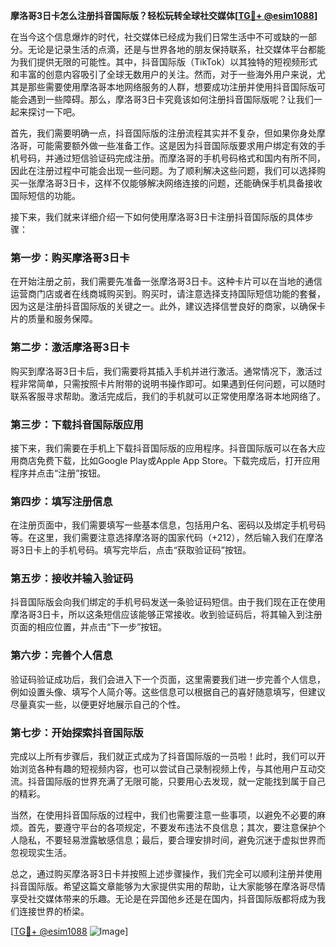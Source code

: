 **摩洛哥3日卡怎么注册抖音国际版？轻松玩转全球社交媒体[[TG💪+ @esim1088](https://t.me/s/esim1088)]**

在当今这个信息爆炸的时代，社交媒体已经成为我们日常生活中不可或缺的一部分。无论是记录生活的点滴，还是与世界各地的朋友保持联系，社交媒体平台都能为我们提供无限的可能性。其中，抖音国际版（TikTok）以其独特的短视频形式和丰富的创意内容吸引了全球无数用户的关注。然而，对于一些海外用户来说，尤其是那些需要使用摩洛哥本地网络服务的人群，想要成功注册并使用抖音国际版可能会遇到一些障碍。那么，摩洛哥3日卡究竟该如何注册抖音国际版呢？让我们一起来探讨一下吧。

首先，我们需要明确一点，抖音国际版的注册流程其实并不复杂，但如果你身处摩洛哥，可能需要额外做一些准备工作。这是因为抖音国际版要求用户绑定有效的手机号码，并通过短信验证码完成注册。而摩洛哥的手机号码格式和国内有所不同，因此在注册过程中可能会出现一些问题。为了顺利解决这些问题，我们可以选择购买一张摩洛哥3日卡，这样不仅能够解决网络连接的问题，还能确保手机具备接收国际短信的功能。

接下来，我们就来详细介绍一下如何使用摩洛哥3日卡注册抖音国际版的具体步骤：

### 第一步：购买摩洛哥3日卡

在开始注册之前，我们需要先准备一张摩洛哥3日卡。这种卡片可以在当地的通信运营商门店或者在线商城购买到。购买时，请注意选择支持国际短信功能的套餐，因为这是注册抖音国际版的关键之一。此外，建议选择信誉良好的商家，以确保卡片的质量和服务保障。

### 第二步：激活摩洛哥3日卡

购买到摩洛哥3日卡后，我们需要将其插入手机并进行激活。通常情况下，激活过程非常简单，只需按照卡片附带的说明书操作即可。如果遇到任何问题，可以随时联系客服寻求帮助。激活完成后，我们的手机就可以正常使用摩洛哥本地网络了。

### 第三步：下载抖音国际版应用

接下来，我们需要在手机上下载抖音国际版的应用程序。抖音国际版可以在各大应用商店免费下载，比如Google Play或Apple App Store。下载完成后，打开应用程序并点击“注册”按钮。

### 第四步：填写注册信息

在注册页面中，我们需要填写一些基本信息，包括用户名、密码以及绑定手机号码等。在这里，我们需要注意选择摩洛哥的国家代码（+212），然后输入我们在摩洛哥3日卡上的手机号码。填写完毕后，点击“获取验证码”按钮。

### 第五步：接收并输入验证码

抖音国际版会向我们绑定的手机号码发送一条验证码短信。由于我们现在正在使用摩洛哥3日卡，所以这条短信应该能够正常接收。收到验证码后，将其输入到注册页面的相应位置，并点击“下一步”按钮。

### 第六步：完善个人信息

验证码验证成功后，我们会进入下一个页面，这里需要我们进一步完善个人信息，例如设置头像、填写个人简介等。这些信息可以根据自己的喜好随意填写，但建议尽量真实一些，以便更好地展示自己的个性。

### 第七步：开始探索抖音国际版

完成以上所有步骤后，我们就正式成为了抖音国际版的一员啦！此时，我们可以开始浏览各种有趣的短视频内容，也可以尝试自己录制视频上传，与其他用户互动交流。抖音国际版的世界充满了无限可能，只要用心去发现，就一定能找到属于自己的精彩。

当然，在使用抖音国际版的过程中，我们也需要注意一些事项，以避免不必要的麻烦。首先，要遵守平台的各项规定，不要发布违法不良信息；其次，要注意保护个人隐私，不要轻易泄露敏感信息；最后，要合理安排时间，避免沉迷于虚拟世界而忽视现实生活。

总之，通过购买摩洛哥3日卡并按照上述步骤操作，我们完全可以顺利注册并使用抖音国际版。希望这篇文章能够为大家提供实用的帮助，让大家能够在摩洛哥尽情享受社交媒体带来的乐趣。无论是在异国他乡还是在国内，抖音国际版都将成为我们连接世界的桥梁。

[[TG💪+ @esim1088](https://t.me/s/esim1088) ![Image](https://i.postimg.cc/4NQfJmqS/Snipaste-2025-05-13-00-14-12.png)]